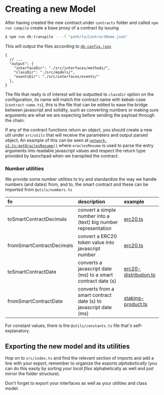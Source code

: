 # Creating a new Model

After having created the new contract under `contracts` folder and called `npm run compile` create a base proxy of a contract by issuing
```bash
$ npm run dk-transpile -- -f "path/to/ContractName.json"
```

This will output the files according to [`dk-config.json`](../../dk-config.json)

```json5
{
  // ...
  "output": {
    "interfaceDir": "./src/interfaces/methods/",
    "classDir": "./src/models/",
    "eventsDir": "./src/interfaces/events/"
  },
}
```

The file that really is of interest will be outputted to `classDir` option on the configuration, its name will match 
the contract name with kebab-case (`contract-name.ts`), this is the file that can be edited to ease the  bridge between 
javascript and solidity, such as converting numbers or making sure arguments are what we are expecting before sending 
the payload through the chain.

If any of the contract functions return an object, you should create a new util under `src/utils` that will receive
the parameters and output parsed object; An example of this can be seen at [`network-v2.ts:getOraclesResume()`](../../src/models/bepro/network-v2.ts)
where `oraclesResume` is used to parse the entry arguments into readable javascript values and respect the return type
provided by launchpad when we transpiled the contract.

### Number utilities
We provide some number utilities to try and standardize the way we handle numbers (and dates) from, and to, the smart 
contract and these can be imported from `@utils/numbers.ts`

| fn                          | description                                                   | example                                                              |
|:----------------------------|:--------------------------------------------------------------|:---------------------------------------------------------------------|
| toSmartContractDecimals   | convert a simple number into a (text) big number representation | [erc20.ts](../../src/models/token/ERC20/erc20.ts#L42)                            |
| fromSmartContractDecimals | convert a ERC20 token value into javascript number              | [erc20.ts](../../src/models/token/ERC20/erc20.ts#L47)                            |
| toSmartContractDate       | converts a javascript date (ms) to a smart contract date (s)    | [erc20-distribution.ts](../../src/models/token/ERC20/erc20-distribution.ts#L109) |
| fromSmartContractDate     | converts from a smart contract date (s) to javascript date (ms) | [staking-product.ts](../../src/utils/models/staking-product.ts#L25)         |


For constant values, there is the `@utils/constants.ts` file that's self-explanatory.

## Exporting the new model and its utilities
Hop on to `src/index.ts` and find the relevant section of imports and add a line with your export, remember to organize
the exports _alphabetically_ (you can do this easily by sorting _your local files_ alphabetically as well and just
mirror the folder structure).

Don't forget to export your interfaces as well as your utilities and class model.